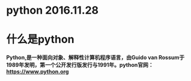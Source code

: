 # python 2016.11.28
# 什么是python
#### Python,是一种面向对象、解释性计算机程序语言，由Guido van Rossum于1989年发明，第一个公开发行版发行与1991年。python官网：https://www.python.org
